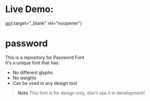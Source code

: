 # Live Demo:
[go](https://adir-sl.github.io/password){:target="_blank" rel="noopener"}

# password
This is a repository for Password Font<br/>
It's a unique font that has:
- No different glyphs
- No weights
- Can be used in any design tool


> **Note**
> This font is for design only, don't use it in development!